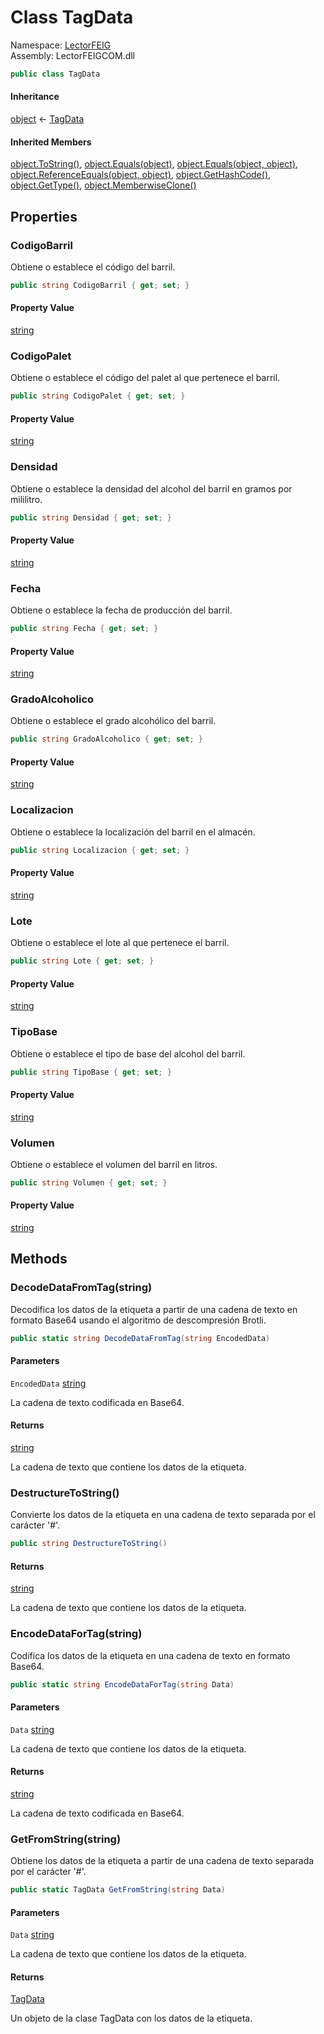 # <a id="LectorFEIG_TagData"></a> Class TagData

Namespace: [LectorFEIG](LectorFEIG.md)  
Assembly: LectorFEIGCOM.dll  

```csharp
public class TagData
```

#### Inheritance

[object](https://learn.microsoft.com/dotnet/api/system.object) ← 
[TagData](LectorFEIG.TagData.md)

#### Inherited Members

[object.ToString\(\)](https://learn.microsoft.com/dotnet/api/system.object.tostring), 
[object.Equals\(object\)](https://learn.microsoft.com/dotnet/api/system.object.equals\#system\-object\-equals\(system\-object\)), 
[object.Equals\(object, object\)](https://learn.microsoft.com/dotnet/api/system.object.equals\#system\-object\-equals\(system\-object\-system\-object\)), 
[object.ReferenceEquals\(object, object\)](https://learn.microsoft.com/dotnet/api/system.object.referenceequals), 
[object.GetHashCode\(\)](https://learn.microsoft.com/dotnet/api/system.object.gethashcode), 
[object.GetType\(\)](https://learn.microsoft.com/dotnet/api/system.object.gettype), 
[object.MemberwiseClone\(\)](https://learn.microsoft.com/dotnet/api/system.object.memberwiseclone)

## Properties

### <a id="LectorFEIG_TagData_CodigoBarril"></a> CodigoBarril

Obtiene o establece el código del barril.

```csharp
public string CodigoBarril { get; set; }
```

#### Property Value

 [string](https://learn.microsoft.com/dotnet/api/system.string)

### <a id="LectorFEIG_TagData_CodigoPalet"></a> CodigoPalet

Obtiene o establece el código del palet al que pertenece el barril.

```csharp
public string CodigoPalet { get; set; }
```

#### Property Value

 [string](https://learn.microsoft.com/dotnet/api/system.string)

### <a id="LectorFEIG_TagData_Densidad"></a> Densidad

Obtiene o establece la densidad del alcohol del barril en gramos por mililitro.

```csharp
public string Densidad { get; set; }
```

#### Property Value

 [string](https://learn.microsoft.com/dotnet/api/system.string)

### <a id="LectorFEIG_TagData_Fecha"></a> Fecha

Obtiene o establece la fecha de producción del barril.

```csharp
public string Fecha { get; set; }
```

#### Property Value

 [string](https://learn.microsoft.com/dotnet/api/system.string)

### <a id="LectorFEIG_TagData_GradoAlcoholico"></a> GradoAlcoholico

Obtiene o establece el grado alcohólico del barril.

```csharp
public string GradoAlcoholico { get; set; }
```

#### Property Value

 [string](https://learn.microsoft.com/dotnet/api/system.string)

### <a id="LectorFEIG_TagData_Localizacion"></a> Localizacion

Obtiene o establece la localización del barril en el almacén.

```csharp
public string Localizacion { get; set; }
```

#### Property Value

 [string](https://learn.microsoft.com/dotnet/api/system.string)

### <a id="LectorFEIG_TagData_Lote"></a> Lote

Obtiene o establece el lote al que pertenece el barril.

```csharp
public string Lote { get; set; }
```

#### Property Value

 [string](https://learn.microsoft.com/dotnet/api/system.string)

### <a id="LectorFEIG_TagData_TipoBase"></a> TipoBase

Obtiene o establece el tipo de base del alcohol del barril.

```csharp
public string TipoBase { get; set; }
```

#### Property Value

 [string](https://learn.microsoft.com/dotnet/api/system.string)

### <a id="LectorFEIG_TagData_Volumen"></a> Volumen

Obtiene o establece el volumen del barril en litros.

```csharp
public string Volumen { get; set; }
```

#### Property Value

 [string](https://learn.microsoft.com/dotnet/api/system.string)

## Methods

### <a id="LectorFEIG_TagData_DecodeDataFromTag_System_String_"></a> DecodeDataFromTag\(string\)

Decodifica los datos de la etiqueta a partir de una cadena de texto en formato Base64 usando el algoritmo de descompresión Brotli.

```csharp
public static string DecodeDataFromTag(string EncodedData)
```

#### Parameters

`EncodedData` [string](https://learn.microsoft.com/dotnet/api/system.string)

La cadena de texto codificada en Base64.

#### Returns

 [string](https://learn.microsoft.com/dotnet/api/system.string)

La cadena de texto que contiene los datos de la etiqueta.

### <a id="LectorFEIG_TagData_DestructureToString"></a> DestructureToString\(\)

Convierte los datos de la etiqueta en una cadena de texto separada por el carácter '#'.

```csharp
public string DestructureToString()
```

#### Returns

 [string](https://learn.microsoft.com/dotnet/api/system.string)

La cadena de texto que contiene los datos de la etiqueta.

### <a id="LectorFEIG_TagData_EncodeDataForTag_System_String_"></a> EncodeDataForTag\(string\)

Codifica los datos de la etiqueta en una cadena de texto en formato Base64.

```csharp
public static string EncodeDataForTag(string Data)
```

#### Parameters

`Data` [string](https://learn.microsoft.com/dotnet/api/system.string)

La cadena de texto que contiene los datos de la etiqueta.

#### Returns

 [string](https://learn.microsoft.com/dotnet/api/system.string)

La cadena de texto codificada en Base64.

### <a id="LectorFEIG_TagData_GetFromString_System_String_"></a> GetFromString\(string\)

Obtiene los datos de la etiqueta a partir de una cadena de texto separada por el carácter '#'.

```csharp
public static TagData GetFromString(string Data)
```

#### Parameters

`Data` [string](https://learn.microsoft.com/dotnet/api/system.string)

La cadena de texto que contiene los datos de la etiqueta.

#### Returns

 [TagData](LectorFEIG.TagData.md)

Un objeto de la clase TagData con los datos de la etiqueta.

